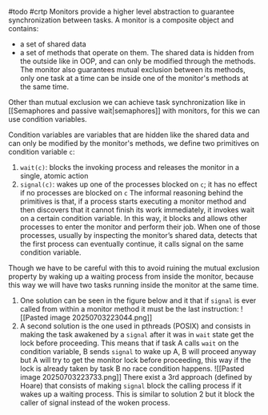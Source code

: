 #todo #crtp 
Monitors provide a higher level abstraction to guarantee synchronization between tasks.
A monitor is a composite object and contains:
- a set of shared data
- a set of methods that operate on them.
The shared data is hidden from the outside like in OOP, and can only be modified through the methods.
The monitor also guarantees mutual exclusion between its methods, only one task at a time can be inside one of the monitor's methods at the same time.

Other than mutual exclusion we can achieve task synchronization like in [[Semaphores and passive wait|semaphores]] with monitors, for this we can use condition variables.

Condition variables are variables that are hidden like the shared data and can only be modified by the monitor's methods, we define two primitives on condition variable `c`:
1. `wait(c)`: blocks the invoking process and releases the monitor in a single, atomic action
2. `signal(c)`: wakes up one of the processes blocked on `c`; it has no effect if no processes are blocked on `c`
The informal reasoning behind the primitives is that, if a process starts executing a monitor method and then discovers that it cannot finish its work immediately, it invokes wait on a certain condition variable. In this way, it blocks and allows other processes to enter the monitor and perform their job.
When one of those processes, usually by inspecting the monitor’s shared data, detects that the first process can eventually continue, it calls signal on the same condition variable.

Though we have to be careful with this to avoid ruining the mutual exclusion property by waking up a waiting process from inside the monitor, because this way we will have two tasks running inside the monitor at the same time.
1. One solution can be seen in the figure below and it that if `signal` is ever called from within a monitor method it must be the last instruction:
	![[Pasted image 20250703223044.png]]
2. A second solution is the one used in pthreads (POSIX) and consists in making the task awakened by a `signal` after it was in `wait` state get the lock before proceeding. This means that if task A calls `wait` on the condition variable, B sends `signal` to wake up A, B will proceed anyway but A will try to get the monitor lock before proceeding, this way if the lock is already taken by task B no race condition happens.
	 ![[Pasted image 20250703223733.png]]
There exist a 3rd approach (defined by Hoare) that consists of making `signal` block the calling process if it wakes up a waiting process. This is similar to solution 2 but it block the caller of signal instead of the woken process. 